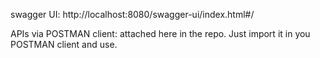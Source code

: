 swagger UI: http://localhost:8080/swagger-ui/index.html#/

APIs via POSTMAN client: attached here in the repo. Just import it in you POSTMAN client and use.
